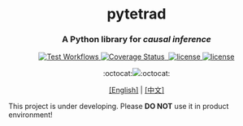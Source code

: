 <h1 align="center" style="border-bottom: none;">pytetrad</h1>
<h3 align="center">A Python library for <i>causal inference</i></h3>
<p align="center">
    <a href="https://github.com/bradendubois/do-calculus/actions?query=workflow%3ATest+branch%3Amain">
        <img alt="Test Workflows" src="https://github.com/bradendubois/do-calculus/workflows/Test and Release/badge.svg">
    </a>
    <a href='https://coveralls.io/github/bradendubois/do-calculus?branch=main'>
        <img src='https://coveralls.io/repos/github/bradendubois/do-calculus/badge.svg?branch=main' alt='Coverage Status' />
    </a>
    <a href="https://pypi.org/project/do-calculus/">
        <img alt="" src="https://pypip.in/v/do-calculus/badge.svg">
    </a>
    <a href="https://github.com/jarodyv/bcoz">
        <img alt="license" src="https://img.shields.io/github/languages/top/planplus/bcoz"/>
    </a>
    <a href="https://github.com/jarodyv/bcoz/LICENSE">
        <img alt="license" src="https://img.shields.io/github/license/jarodyv/bcoz?style=flat-square">
    </a>
</p>
<p align="center">
:octocat:<a href="https://github.com/jarodyv/bcoz"><img src="https://img.shields.io/badge/-created%20for%20causal%20inference%20-blue?style=for-the-badge&logo=github"></a>:octocat:
</p>
<p align="center">
<a href="README.md">[English]</a>  |  <a href="README.zh-CN.md">[中文]</a>
</p>

This project is under developing. Please **DO NOT** use it in product environment!
